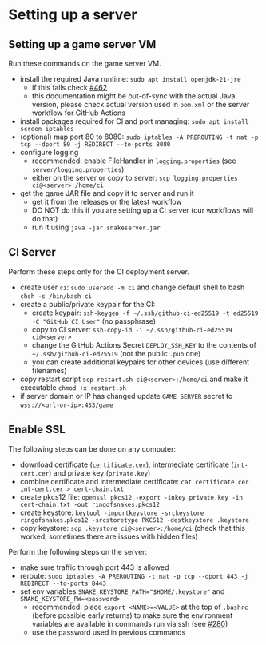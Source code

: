 # Setting up a server

## Setting up a game server VM
Run these commands on the game server VM.
 - install the required Java runtime: `sudo apt install openjdk-21-jre`
   - if this fails check [#462](https://github.com/KielerGames/ringofsnakes/issues/462)
   - this documentation might be out-of-sync with the actual Java version, please check actual version used in `pom.xml` or the server workflow for GitHub Actions
 - install packages required for CI and port managing: `sudo apt install screen iptables`
 - (optional) map port 80 to 8080: `sudo iptables -A PREROUTING -t nat -p tcp --dport 80 -j REDIRECT --to-ports 8080`
 - configure logging 
   - recommended: enable FileHandler in `logging.properties` (see `server/logging.properties`)
   - either on the server or copy to server: `scp logging.properties ci@<server>:/home/ci`
 - get the game JAR file and copy it to server and run it
   - get it from the releases or the latest workflow
   - DO NOT do this if you are setting up a CI server (our workflows will do that)
   - run it using `java -jar snakeserver.jar`

## CI Server
Perform these steps only for the CI deployment server.
 - create user `ci`: `sudo useradd -m ci` and change default shell to bash `chsh -s /bin/bash ci`
 - create a public/private keypair for the CI:
   - create keypair: `ssh-keygen -f ~/.ssh/github-ci-ed25519 -t ed25519 -C "GitHub CI User"` (no passphrase)
   - copy to CI server: `ssh-copy-id -i ~/.ssh/github-ci-ed25519 ci@<server>`
   - change the GitHub Actions Secret `DEPLOY_SSH_KEY` to the contents of `~/.ssh/github-ci-ed25519` (not the public `.pub` one)
   - you can create additional keypairs for other devices (use different filenames)
 - copy restart script `scp restart.sh ci@<server>:/home/ci` and make it executable `chmod +x restart.sh`
 - if server domain or IP has changed update `GAME_SERVER` secret to `wss://<url-or-ip>:433/game`

## Enable SSL

The following steps can be done on any computer:
 - download certificate (`certificate.cer`), intermediate certificate (`int-cert.cer`) and private key (`private.key`)
 - combine certificate and intermediate certificate: `cat certificate.cer int-cert.cer > cert-chain.txt`
 - create pkcs12 file: `openssl pkcs12 -export -inkey private.key -in cert-chain.txt -out ringofsnakes.pkcs12`
 - create keystore: `keytool -importkeystore -srckeystore ringofsnakes.pkcs12 -srcstoretype PKCS12 -destkeystore .keystore`
 - copy keystore: `scp .keystore ci@<server>:/home/ci` (check that this worked, sometimes there are issues with hidden files)

Perform the following steps on the server:
 - make sure traffic through port 443 is allowed
 - reroute: `sudo iptables -A PREROUTING -t nat -p tcp --dport 443 -j REDIRECT --to-ports 8443`
 - set env variables `SNAKE_KEYSTORE_PATH="$HOME/.keystore"` and `SNAKE_KEYSTORE_PW=<password>`
   - recommended: place `export <NAME>=<VALUE>` at the top of `.bashrc` (before possible early returns) to make sure the environment variables are available in commands run via ssh (see [#280](https://github.com/KielerGames/ringofsnakes/issues/280))
   - use the password used in previous commands
